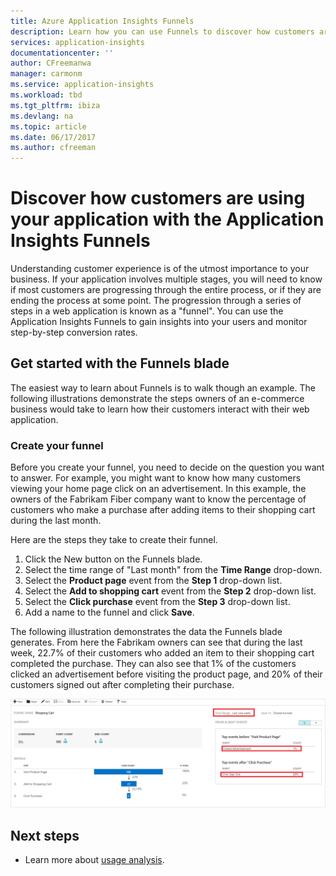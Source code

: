 ```yaml
---
title: Azure Application Insights Funnels
description: Learn how you can use Funnels to discover how customers are interacting with your application.
services: application-insights
documentationcenter: ''
author: CFreemanwa
manager: carmonm
ms.service: application-insights
ms.workload: tbd
ms.tgt_pltfrm: ibiza
ms.devlang: na
ms.topic: article
ms.date: 06/17/2017
ms.author: cfreeman
---
```


# Discover how customers are using your application with the Application Insights Funnels

Understanding customer experience is of the utmost importance to your business. If your application involves multiple stages, you will need to know if most customers are progressing through the entire process, or if they are ending the process at some point. The progression through a series of steps in a web application is known as a "funnel". You can use the Application Insights Funnels to gain insights into your users and monitor step-by-step conversion rates. 

## Get started with the Funnels blade
The easiest way to learn about Funnels is to walk though an example. The following illustrations demonstrate the steps owners of an e-commerce business would take to learn how their customers interact with their web application.  

### Create your funnel
Before you create your funnel, you need to decide on the question you want to answer. For example, you might want to know how many customers viewing your home page click on an advertisement. In this example, the owners of the Fabrikam Fiber company want to know the percentage of customers who make a purchase after adding items to their shopping cart during the last month.

Here are the steps they take to create their funnel.

1. Click the New button on the Funnels blade.
1. Select the time range of "Last month" from the **Time Range** drop-down. 
1. Select the **Product page** event from the **Step 1** drop-down list. 
1. Select the **Add to shopping cart** event from the **Step 2** drop-down list.
1. Select the **Click purchase** event from the **Step 3** drop-down list.
1. Add a name to the funnel and click **Save**.

The following illustration demonstrates the data the Funnels blade generates. From here the Fabrikam owners can see that during the last week, 22.7% of their customers who added an item to their shopping cart completed the purchase. They can also see that 1% of the customers clicked an advertisement before visiting the product page, and 20% of their customers signed out after completing their purchase.


![Funnels blade with data](./media/app-insights-understand-usage-patterns/funnel1.png)

## Next steps
- Learn more about [usage analysis](app-insights-usage-overview.md). 
